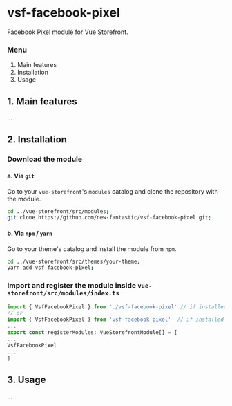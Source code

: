 # vsf-facebook-pixel

Facebook Pixel module for Vue Storefront.

### Menu

1. Main features
2. Installation
3. Usage

## 1. Main features

...

## 2. Installation

### Download the module

#### a. Via `git`

Go to your `vue-storefront`'s `modules` catalog and clone the repository with the module.

```bash
cd ../vue-storefront/src/modules;
git clone https://github.com/new-fantastic/vsf-facebook-pixel.git;
```

#### b. Via `npm` / `yarn`

Go to your theme's catalog and install the module from `npm`.

```bash
cd ../vue-storefront/src/themes/your-theme;
yarn add vsf-facebook-pixel;
```

### Import and register the module inside `vue-storefront/src/modules/index.ts`


```js
import { VsfFacebookPixel } from './vsf-facebook-pixel' // if installed via Git
// or
import { VsfFacebookPixel } from 'vsf-facebook-pixel'  // if installed via NPM/Yarn
...
export const registerModules: VueStorefrontModule[] = [
...
VsfFacebookPixel
...
]
```
## 3. Usage

...
